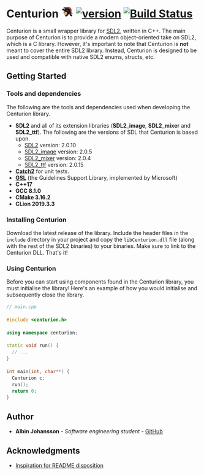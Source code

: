 # Centurion ![Centurion](bin/centurion_icon.png) [![version](https://img.shields.io/badge/version-3.1.0-blue.svg)](https://semver.org) [![Build Status](https://travis-ci.org/albin-johansson/Centurion.svg?branch=master)](https://travis-ci.org/albin-johansson/Centurion)



Centurion is a small wrapper library for [SDL2](https://www.libsdl.org/index.php), written in C++. The main purpose of Centurion is to provide a modern object-oriented take on SDL2, which is a C library. However, it's important to note that Centurion is __not__ meant to cover the entire SDL2 library. Instead, Centurion is designed to be used and compatible with native SDL2 enums, structs, etc.

## Getting Started

### Tools and dependencies
The following are the tools and dependencies used when developing the Centurion library.

* **SDL2** and all of its extension libraries (**SDL2_image**, **SDL2_mixer** and **SDL2_ttf**).
  The following are the versions of SDL that Centurion is based upon.
  * [SDL2](https://www.libsdl.org/download-2.0.php)           version: 2.0.10
  * [SDL2_image](https://www.libsdl.org/projects/SDL_image/)  version: 2.0.5
  * [SDL2_mixer](https://www.libsdl.org/projects/SDL_mixer/)  version: 2.0.4
  * [SDL2_ttf](https://www.libsdl.org/projects/SDL_ttf/)      version: 2.0.15
* [**Catch2**](https://github.com/catchorg/Catch2) for unit tests.
* [**GSL**](https://github.com/microsoft/GSL) (the Guidelines Support Library, implemented by Microsoft)
* **C++17**
* **GCC 8.1.0**
* **CMake 3.16.2**
* **CLion 2019.3.3**

### Installing Centurion
Download the latest release of the library. Include the header files in the `include` directory in your project and copy the `libCenturion.dll` file (along with the rest of the SDL2 binaries) to your binaries. Make sure to link to the Centurion DLL. That's it!

### Using Centurion
Before you can start using components found in the Centurion library, you must initialise the library! Here's an example of how you would initialise and subsequently close the library.
```c++
// main.cpp

#include <centurion.h>

using namespace centurion;

static void run() {
  // ...
}

int main(int, char**) {
  Centurion c;
  run();
  return 0;
}
```
## Author

- __Albin Johansson__ - _Software engineering student_ - [GitHub](https://github.com/albin-johansson)

## Acknowledgments
- [Inspiration for README disposition](https://gist.github.com/PurpleBooth/109311bb0361f32d87a2)
